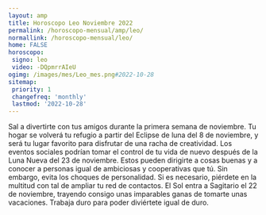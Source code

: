 ```yaml
---
layout: amp
title: Horoscopo Leo Noviembre 2022 
permalink: /horoscopo-mensual/amp/leo/
normallink: /horoscopo-mensual/leo/
home: FALSE
horoscopo:
 signo: leo
 video: -DQpmrrAIeU
ogimg: /images/mes/Leo_mes.png#2022-10-28
sitemap:
 priority: 1
 changefreq: 'monthly'
 lastmod: '2022-10-28'
---
```



Sal a divertirte con tus amigos durante la primera semana de noviembre. Tu hogar se volverá tu refugio a partir del Eclipse de luna del 8 de noviembre, y será tu lugar favorito para disfrutar de una racha de creatividad. Los eventos sociales podrían tomar el control de tu vida de nuevo después de la Luna Nueva del 23 de noviembre. Estos pueden dirigirte a cosas buenas y a conocer a personas igual de ambiciosas y cooperativas que tú. Sin embargo, evita los choques de personalidad. Si es necesario, piérdete en la multitud con tal de ampliar tu red de contactos. El Sol entra a Sagitario el 22 de noviembre, trayendo consigo unas imparables ganas de tomarte unas vacaciones. Trabaja duro para poder diviértete igual de duro.